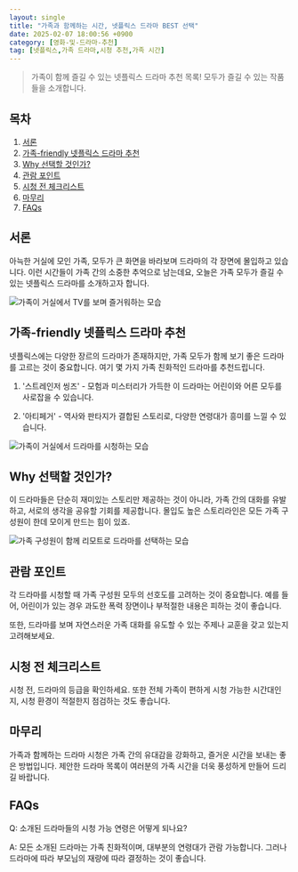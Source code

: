 ```yaml
---
layout: single
title: "가족과 함께하는 시간, 넷플릭스 드라마 BEST 선택"
date: 2025-02-07 18:00:56 +0900
category: [영화-및-드라마-추천]
tag: [넷플릭스,가족 드라마,시청 추천,가족 시간]
---
```

  
> 가족이 함께 즐길 수 있는 넷플릭스 드라마 추천 목록! 모두가 즐길 수 있는 작품들을 소개합니다.

## 목차
1. [서론](#서론)
2. [가족-friendly 넷플릭스 드라마 추천](#가족-friendly-넷플릭스-드라마-추천)
3. [Why 선택할 것인가?](#why-선택할-것인가)
4. [관람 포인트](#관람-포인트)
5. [시청 전 체크리스트](#시청-전-체크리스트)
6. [마무리](#마무리)
7. [FAQs](#faqs)

## 서론

아늑한 거실에 모인 가족, 모두가 큰 화면을 바라보며 드라마의 각 장면에 몰입하고 있습니다. 이런 시간들이 가족 간의 소중한 추억으로 남는데요, 오늘은 가족 모두가 즐길 수 있는 넷플릭스 드라마를 소개하고자 합니다.


![가족이 거실에서 TV를 보며 즐거워하는 모습](undefined)



## 가족-friendly 넷플릭스 드라마 추천

넷플릭스에는 다양한 장르의 드라마가 존재하지만, 가족 모두가 함께 보기 좋은 드라마를 고르는 것이 중요합니다. 여기 몇 가지 가족 친화적인 드라마를 추천드립니다.


1. '스트레인저 씽즈' - 모험과 미스터리가 가득한 이 드라마는 어린이와 어른 모두를 사로잡을 수 있습니다.


2. '아티페거' - 역사와 판타지가 결합된 스토리로, 다양한 연령대가 흥미를 느낄 수 있습니다.


![가족이 거실에서 드라마를 시청하는 모습](undefined)



## Why 선택할 것인가?

이 드라마들은 단순히 재미있는 스토리만 제공하는 것이 아니라, 가족 간의 대화를 유발하고, 서로의 생각을 공유할 기회를 제공합니다. 몰입도 높은 스토리라인은 모든 가족 구성원이 한데 모이게 만드는 힘이 있죠.


![가족 구성원이 함께 리모트로 드라마를 선택하는 모습](undefined)



## 관람 포인트

각 드라마를 시청할 때 가족 구성원 모두의 선호도를 고려하는 것이 중요합니다. 예를 들어, 어린이가 있는 경우 과도한 폭력 장면이나 부적절한 내용은 피하는 것이 좋습니다.


또한, 드라마를 보며 자연스러운 가족 대화를 유도할 수 있는 주제나 교훈을 갖고 있는지 고려해보세요.



## 시청 전 체크리스트

시청 전, 드라마의 등급을 확인하세요. 또한 전체 가족이 편하게 시청 가능한 시간대인지, 시청 환경이 적절한지 점검하는 것도 좋습니다.



## 마무리

가족과 함께하는 드라마 시청은 가족 간의 유대감을 강화하고, 즐거운 시간을 보내는 좋은 방법입니다. 제안한 드라마 목록이 여러분의 가족 시간을 더욱 풍성하게 만들어 드리길 바랍니다.



## FAQs

Q: 소개된 드라마들의 시청 가능 연령은 어떻게 되나요?


A: 모든 소개된 드라마는 가족 친화적이며, 대부분의 연령대가 관람 가능합니다. 그러나 드라마에 따라 부모님의 재량에 따라 결정하는 것이 좋습니다.

